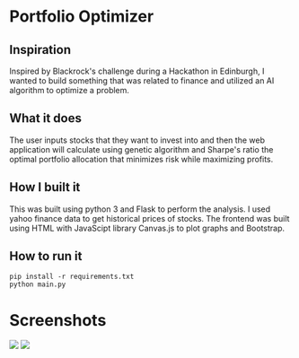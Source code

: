 # Portfolio Optimizer

## Inspiration
Inspired by Blackrock's challenge during a Hackathon in Edinburgh, I wanted to build something that was related to finance and utilized an AI algorithm to optimize a problem.

## What it does
The user inputs stocks that they want to invest into and then the web application will calculate using genetic algorithm and Sharpe's ratio the optimal portfolio allocation that minimizes risk while maximizing profits.

## How I built it
This was built using python 3 and Flask to perform the analysis. I used yahoo finance data to get historical prices of stocks. The frontend was built using HTML with JavaScipt library Canvas.js to plot graphs and Bootstrap.

## How to run it
```
pip install -r requirements.txt
python main.py
```

# Screenshots
![](https://challengepost-s3-challengepost.netdna-ssl.com/photos/production/software_photos/000/781/781/datas/gallery.jpg)
![](https://challengepost-s3-challengepost.netdna-ssl.com/photos/production/software_photos/000/781/782/datas/gallery.jpg)
